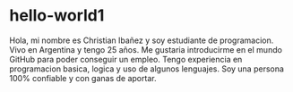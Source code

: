 # hello-world1
Hola, mi nombre es Christian Ibañez y  soy estudiante de programacion.
<br>
Vivo en Argentina y tengo  25 años.
Me gustaria introducirme en el mundo GitHub para poder conseguir un empleo.
Tengo experiencia en  programacion basica, logica y uso de algunos lenguajes.
Soy una persona 100% confiable y con ganas de aportar.

